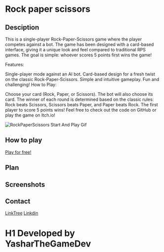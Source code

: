 # Rock paper scissors 

## Desciption
This is a single-player Rock-Paper-Scissors game where the player competes against a bot. The game has been designed with a card-based interface, giving it a unique look and feel compared to traditional RPS games. The goal is simple: whoever scores 5 points first wins the game!

Features:

Single-player mode against an AI bot.
Card-based design for a fresh twist on the classic Rock-Paper-Scissors.
Simple and intuitive gameplay.
Fun and challenging!
How to Play:

Choose your card (Rock, Paper, or Scissors).
The bot will also choose its card.
The winner of each round is determined based on the classic rules: Rock beats Scissors, Scissors beats Paper, and Paper beats Rock.
The first player to score 5 points wins!
Feel free to check out the code on GitHub or play the game on Itch.io!

![RockPaperScissors Start And Play Gif](https://github.com/user-attachments/assets/168e5e52-f3ea-4be0-a5c0-45ce6837ea37)

## How to play
[Play for free!](https://yasharthegamedev.itch.io/rock-paper-scissors)

## Plan

## Screenshots

## Contact
[LinkTree](https://linktr.ee/YasharTheGameDev)
[Linkdin](https://www.linkedin.com/in/yashar-mirzaei-315135278)

# H1 Developed by YasharTheGameDev
